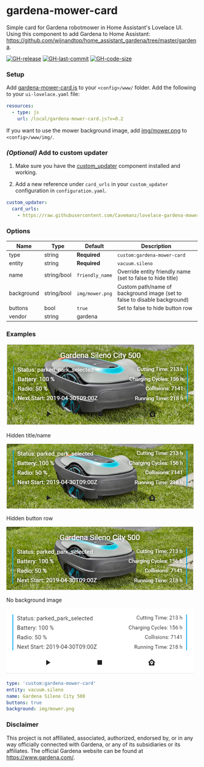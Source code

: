 # gardena-mower-card

Simple card for Gardena robotmower in Home Assistant's Lovelace UI. Using this component to add Gardena to Home Assistant:
https://github.com/wijnandtop/home_assistant_gardena/tree/master/gardena.

[![GH-release](https://img.shields.io/badge/version-0.2-red.svg?style=flat-square)](https://raw.githubusercontent.com/Cavemanz/lovelace-gardena-mower-card/master/gardena-mower-card.js)
[![GH-last-commit](https://img.shields.io/github/last-commit/Cavemanz/lovelace-gardena-mower-card.svg?style=flat-square)](https://github.com/Cavemanz/lovelace-gardena-mower-card/commits/master)
[![GH-code-size](https://img.shields.io/github/languages/code-size/Cavemanz/lovelace-gardena-mower-card.svg?style=flat-square)](https://github.com/Cavemanz/lovelace-gardena-mower-card)

### Setup

Add [gardena-mower-card.js](https://raw.githubusercontent.com/Cavemanz/lovelace-gardena-mower-card/master/gardena-mower-card.js) to your `<config>/www/` folder. Add the following to your `ui-lovelace.yaml` file:

```yaml
resources:
  - type: js
    url: /local/gardena-mower-card.js?v=0.2
```
If you want to use the mower background image, add [img/mower.png](https://raw.githubusercontent.com/Cavemanz/lovelace-gardena-mower-card/master/img/mower.png) to `<config>/www/img/`.

### *(Optional)* Add to custom updater

1. Make sure you have the [custom_updater](https://github.com/custom-components/custom_updater) component installed and working.

2. Add a new reference under `card_urls` in your `custom_updater` configuration in `configuration.yaml`.

```yaml
custom_updater:
  card_urls:
    - https://raw.githubusercontent.com/Cavemanz/lovelace-gardena-mower-card/master/tracker.json
```

### Options

| Name | Type | Default | Description
| ---- | ---- | ------- | -----------
| type | string | **Required** | `custom:gardena-mower-card`
| entity | string | **Required** | `vacuum.sileno`
| name | string/bool | `friendly_name` | Override entity friendly name (set to false to hide title)
| background | string/bool | `img/mower.png` | Custom path/name of background image (set to false to disable background)
| buttons | bool | `true` | Set to false to hide button row
| vendor | string | gardena | 

### Examples

![gardena-mower-card](https://raw.githubusercontent.com/Cavemanz/lovelace-gardena-mower-card/master/examples/default.png)

Hidden title/name

![gardena-mower-card-no-title](https://raw.githubusercontent.com/Cavemanz/lovelace-gardena-mower-card/master/examples/no-title.png)

Hidden button row

![gardena-mower-card-no-buttons](https://raw.githubusercontent.com/Cavemanz/lovelace-gardena-mower-card/master/examples/no-buttons.png)

No background image

![gardena-mower-card-no-background](https://raw.githubusercontent.com/Cavemanz/lovelace-gardena-mower-card/master/examples/no-background.png)

```yaml
type: 'custom:gardena-mower-card'
entity: vacuum.sileno
name: Gardena Sileno City 500
buttons: true
background: img/mower.png
```


### Disclaimer

This project is not affiliated, associated, authorized, endorsed by, or in any way officially connected with Gardena, or any of its subsidiaries or its affiliates. The official Gardena website can be found at https://www.gardena.com/.
